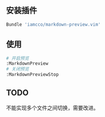 ## 安装插件

```bash
Bundle 'iamcco/markdown-preview.vim'
```



## 使用

```bash
# 开启预览
:MarkdownPreview
# 关闭预览
:MarkdownPreviewStop
```



##  TODO

不能实现多个文件之间切换，需要改进。






